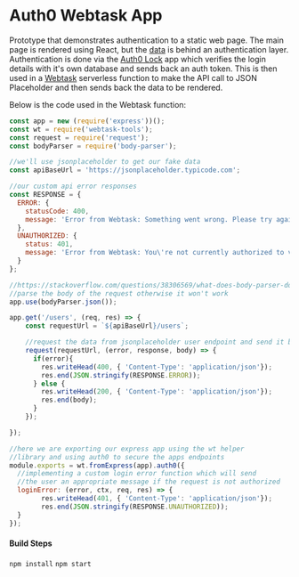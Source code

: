 # Auth0 Webtask App
Prototype that demonstrates authentication to a static web page. The main page is rendered using React, but the [data](https://jsonplaceholder.typicode.com/users) is behind an authentication layer. Authentication is done via the [Auth0 Lock](https://auth0.com/docs/libraries/lock/v11) app which verifies the login details with it's own database and sends back an auth token. This is then used in a [Webtask](https://webtask.io/) serverless function to make the API call to JSON Placeholder and then sends back the data to be rendered.

Below is the code used in the Webtask function:

```javascript
const app = new (require('express'))();
const wt = require('webtask-tools');
const request = require('request');
const bodyParser = require('body-parser');

//we'll use jsonplaceholder to get our fake data
const apiBaseUrl = 'https://jsonplaceholder.typicode.com';

//our custom api error responses
const RESPONSE = {
  ERROR: {
    statusCode: 400,
    message: 'Error from Webtask: Something went wrong. Please try again later.'
  },
  UNAUTHORIZED: {
    status: 401,
    message: 'Error from Webtask: You\'re not currently authorized to view this content. Please login.'
  }
};

//https://stackoverflow.com/questions/38306569/what-does-body-parser-do-with-express
//parse the body of the request otherwise it won't work
app.use(bodyParser.json());

app.get('/users', (req, res) => {
    const requestUrl = `${apiBaseUrl}/users`;

    //request the data from jsonplaceholder user endpoint and send it back to the client
    request(requestUrl, (error, response, body) => {
      if(error){
        res.writeHead(400, { 'Content-Type': 'application/json'});
        res.end(JSON.stringify(RESPONSE.ERROR));
      } else {
        res.writeHead(200, { 'Content-Type': 'application/json'});
        res.end(body);
      }
    });

});

//here we are exporting our express app using the wt helper
//library and using auth0 to secure the apps endpoints
module.exports = wt.fromExpress(app).auth0({
  //implementing a custom login error function which will send
  //the user an appropriate message if the request is not authorized
  loginError: (error, ctx, req, res) => {
        res.writeHead(401, { 'Content-Type': 'application/json'});
        res.end(JSON.stringify(RESPONSE.UNAUTHORIZED));
  }
});
```

#### Build Steps
`npm install`
`npm start`
